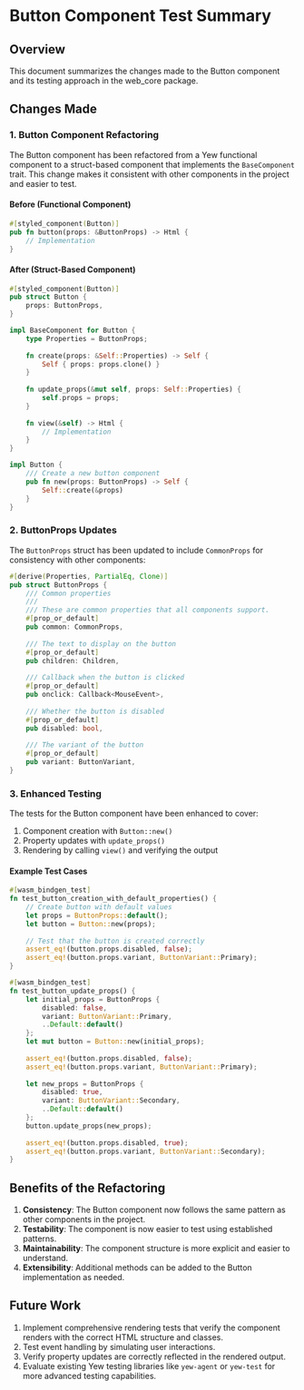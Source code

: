 # Button Component Test Summary

## Overview

This document summarizes the changes made to the Button component and its testing approach in the web_core package.

## Changes Made

### 1. Button Component Refactoring

The Button component has been refactored from a Yew functional component to a struct-based component that implements the `BaseComponent` trait. This change makes it consistent with other components in the project and easier to test.

#### Before (Functional Component)
```rust
#[styled_component(Button)]
pub fn button(props: &ButtonProps) -> Html {
    // Implementation
}
```

#### After (Struct-Based Component)
```rust
#[styled_component(Button)]
pub struct Button {
    props: ButtonProps,
}

impl BaseComponent for Button {
    type Properties = ButtonProps;
    
    fn create(props: &Self::Properties) -> Self {
        Self { props: props.clone() }
    }
    
    fn update_props(&mut self, props: Self::Properties) {
        self.props = props;
    }
    
    fn view(&self) -> Html {
        // Implementation
    }
}

impl Button {
    /// Create a new button component
    pub fn new(props: ButtonProps) -> Self {
        Self::create(&props)
    }
}
```

### 2. ButtonProps Updates

The `ButtonProps` struct has been updated to include `CommonProps` for consistency with other components:

```rust
#[derive(Properties, PartialEq, Clone)]
pub struct ButtonProps {
    /// Common properties
    ///
    /// These are common properties that all components support.
    #[prop_or_default]
    pub common: CommonProps,
    
    /// The text to display on the button
    #[prop_or_default]
    pub children: Children,
    
    /// Callback when the button is clicked
    #[prop_or_default]
    pub onclick: Callback<MouseEvent>,
    
    /// Whether the button is disabled
    #[prop_or_default]
    pub disabled: bool,
    
    /// The variant of the button
    #[prop_or_default]
    pub variant: ButtonVariant,
}
```

### 3. Enhanced Testing

The tests for the Button component have been enhanced to cover:

1. Component creation with `Button::new()`
2. Property updates with `update_props()`
3. Rendering by calling `view()` and verifying the output

#### Example Test Cases
```rust
#[wasm_bindgen_test]
fn test_button_creation_with_default_properties() {
    // Create button with default values
    let props = ButtonProps::default();
    let button = Button::new(props);
    
    // Test that the button is created correctly
    assert_eq!(button.props.disabled, false);
    assert_eq!(button.props.variant, ButtonVariant::Primary);
}

#[wasm_bindgen_test]
fn test_button_update_props() {
    let initial_props = ButtonProps {
        disabled: false,
        variant: ButtonVariant::Primary,
        ..Default::default()
    };
    let mut button = Button::new(initial_props);
    
    assert_eq!(button.props.disabled, false);
    assert_eq!(button.props.variant, ButtonVariant::Primary);
    
    let new_props = ButtonProps {
        disabled: true,
        variant: ButtonVariant::Secondary,
        ..Default::default()
    };
    button.update_props(new_props);
    
    assert_eq!(button.props.disabled, true);
    assert_eq!(button.props.variant, ButtonVariant::Secondary);
}
```

## Benefits of the Refactoring

1. **Consistency**: The Button component now follows the same pattern as other components in the project.
2. **Testability**: The component is now easier to test using established patterns.
3. **Maintainability**: The component structure is more explicit and easier to understand.
4. **Extensibility**: Additional methods can be added to the Button implementation as needed.

## Future Work

1. Implement comprehensive rendering tests that verify the component renders with the correct HTML structure and classes.
2. Test event handling by simulating user interactions.
3. Verify property updates are correctly reflected in the rendered output.
4. Evaluate existing Yew testing libraries like `yew-agent` or `yew-test` for more advanced testing capabilities.